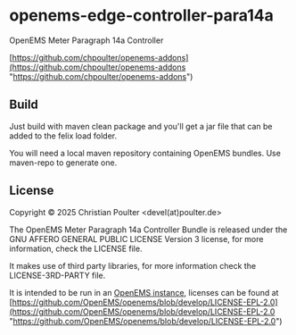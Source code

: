 # openems-edge-controller-para14a
OpenEMS Meter Paragraph 14a Controller

[https://github.com/chpoulter/openems-addons](https://github.com/chpoulter/openems-addons "https://github.com/chpoulter/openems-addons")

## Build

Just build with maven clean package and you'll get a jar file that can be added to the felix load folder.

You will need a local maven repository containing OpenEMS bundles. Use maven-repo to generate one.

## License

Copyright © 2025 Christian Poulter <devel(at)poulter.de>

The OpenEMS Meter Paragraph 14a Controller Bundle is released under the GNU AFFERO GENERAL PUBLIC LICENSE Version 3 license, for more information, check the LICENSE file.

It makes use of third party libraries, for more information check the LICENSE-3RD-PARTY file.

It is intended to be run in an [OpenEMS instance](https://github.com/OpenEMS/openems "OpenEMS instance"), licenses can be found at [https://github.com/OpenEMS/openems/blob/develop/LICENSE-EPL-2.0](https://github.com/OpenEMS/openems/blob/develop/LICENSE-EPL-2.0 "https://github.com/OpenEMS/openems/blob/develop/LICENSE-EPL-2.0")

